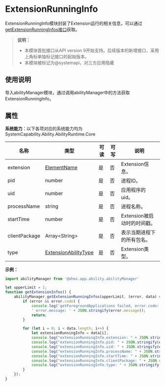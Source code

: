 # ExtensionRunningInfo

ExtensionRunningInfo模块封装了Extension运行的相关信息，可以通过[getExtensionRunningInfos接口](js-apis-app-ability-abilityManager.md#getextensionrunninginfos)获取。

> **说明：**
> 
>  - 本模块首批接口从API version 9开始支持。后续版本的新增接口，采用上角标单独标记接口的起始版本。
>  - 本模块被标记为@systemapi，对三方应用隐藏

## 使用说明

导入abilityManager模块，通过调用abilityManager中的方法获取ExtensionRunningInfo。

## 属性

**系统能力**：以下各项对应的系统能力均为SystemCapability.Ability.AbilityRuntime.Core

| 名称 | 类型 | 可读 | 可写 | 说明 |
| -------- | -------- | -------- | -------- | -------- |
| extension | [ElementName](js-apis-bundleManager-elementName.md) | 是 | 否 | Extension信息。 |
| pid | number | 是 | 否 | 进程ID。 |
| uid | number | 是 | 否 | 应用程序的uid。 |
| processName | string | 是 | 否 | 进程名称。 |
| startTime | number | 是 | 否 | Extension被启动时的时间戳。 |
| clientPackage | Array&lt;String&gt; | 是 | 否 | 表示当期进程下的所有包名。 |
| type | [ExtensionAbilityType](js-apis-bundleManager.md#extensionabilitytype) | 是 | 否 | Extension类型。 |

**示例：**
```ts
import abilityManager from '@ohos.app.ability.abilityManager'

let upperLimit = 1;
function getExtensionInfos() {
    abilityManager.getExtensionRunningInfos(upperLimit, (error, data) => {
        if (error && error.code) {
            console.log('getForegroundApplications failed, error.code: ' + JSON.stringify(error.code) +
            ' error.message: ' + JSON.stringify(error.message));
            return;
        }

        for (let i = 0; i < data.length; i++) {
            let extensionRunningInfo = data[i];
            console.log("extensionRunningInfo.extension: " + JSON.stringify(extensionRunningInfo.extension));
            console.log("extensionRunningInfo.pid: " + JSON.stringify(extensionRunningInfo.pid));
            console.log("extensionRunningInfo.uid: " + JSON.stringify(extensionRunningInfo.uid));
            console.log("extensionRunningInfo.processName: " + JSON.stringify(extensionRunningInfo.processName));
            console.log("extensionRunningInfo.startTime: " + JSON.stringify(extensionRunningInfo.startTime));
            console.log("extensionRunningInfo.clientPackage: " + JSON.stringify(extensionRunningInfo.clientPackage));
            console.log("extensionRunningInfo.type: " + JSON.stringify(extensionRunningInfo.type));
        }
    });
}
```
